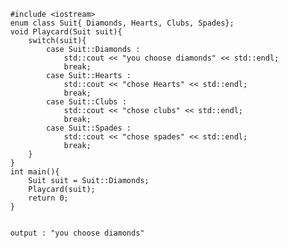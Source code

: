           #include <iostream>
          enum class Suit{ Diamonds, Hearts, Clubs, Spades};
          void Playcard(Suit suit){
              switch(suit){
                  case Suit::Diamonds : 
                      std::cout << "you choose diamonds" << std::endl;
                      break;
                  case Suit::Hearts :
                      std::cout << "chose Hearts" << std::endl;
                      break;
                  case Suit::Clubs :
                      std::cout << "chose clubs" << std::endl;
                      break;    
                  case Suit::Spades :
                      std::cout << "chose spades" << std::endl;
                      break;
              }
          }
          int main(){    
              Suit suit = Suit::Diamonds;
              Playcard(suit);
              return 0;
          }
          
          
          output : "you choose diamonds"
